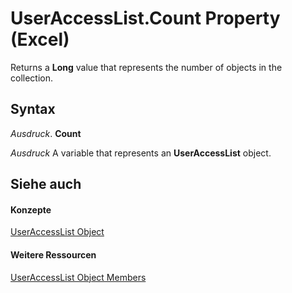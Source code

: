
# UserAccessList.Count Property (Excel)

Returns a  **Long** value that represents the number of objects in the collection.


## Syntax

 _Ausdruck_. **Count**

 _Ausdruck_ A variable that represents an **UserAccessList** object.


## Siehe auch


#### Konzepte


[UserAccessList Object](8b753ffc-e4d5-0824-e465-a3bdb9ed9202.md)
#### Weitere Ressourcen


[UserAccessList Object Members](http://msdn.microsoft.com/library/059758be-57b7-64dc-7820-7077d1010509%28Office.15%29.aspx)